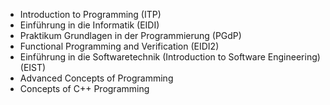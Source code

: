 - Introduction to Programming (ITP)
- Einführung in die Informatik (EIDI)
- Praktikum Grundlagen in der Programmierung (PGdP)
- Functional Programming and Verification (EIDI2)
- Einführung in die Softwaretechnik (Introduction to Software Engineering) (EIST)
- Advanced Concepts of Programming 
- Concepts of C++ Programming 

